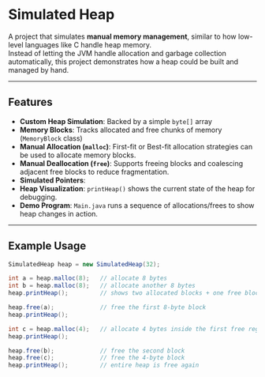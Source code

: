 # Simulated Heap 

A project that simulates **manual memory management**, similar to how low-level languages like C handle heap memory.  
Instead of letting the JVM handle allocation and garbage collection automatically, this project demonstrates how a heap could be built and managed by hand.

---

## Features 

- **Custom Heap Simulation**: Backed by a simple `byte[]` array
- **Memory Blocks**: Tracks allocated and free chunks of memory (`MemoryBlock` class)
- **Manual Allocation (`malloc`)**: First-fit or Best-fit allocation strategies can be used to allocate memory blocks.
- **Manual Deallocation (`free`)**: Supports freeing blocks and coalescing adjacent free blocks to reduce fragmentation.
- **Simulated Pointers**:
- **Heap Visualization**: `printHeap()` shows the current state of the heap for debugging.  
- **Demo Program**: `Main.java` runs a sequence of allocations/frees to show heap changes in action.  

---

## Example Usage  

```java
SimulatedHeap heap = new SimulatedHeap(32);

int a = heap.malloc(8);   // allocate 8 bytes
int b = heap.malloc(8);   // allocate another 8 bytes
heap.printHeap();         // shows two allocated blocks + one free block

heap.free(a);             // free the first 8-byte block
heap.printHeap();

int c = heap.malloc(4);   // allocate 4 bytes inside the first free region
heap.printHeap();

heap.free(b);             // free the second block
heap.free(c);             // free the 4-byte block
heap.printHeap();         // entire heap is free again
```